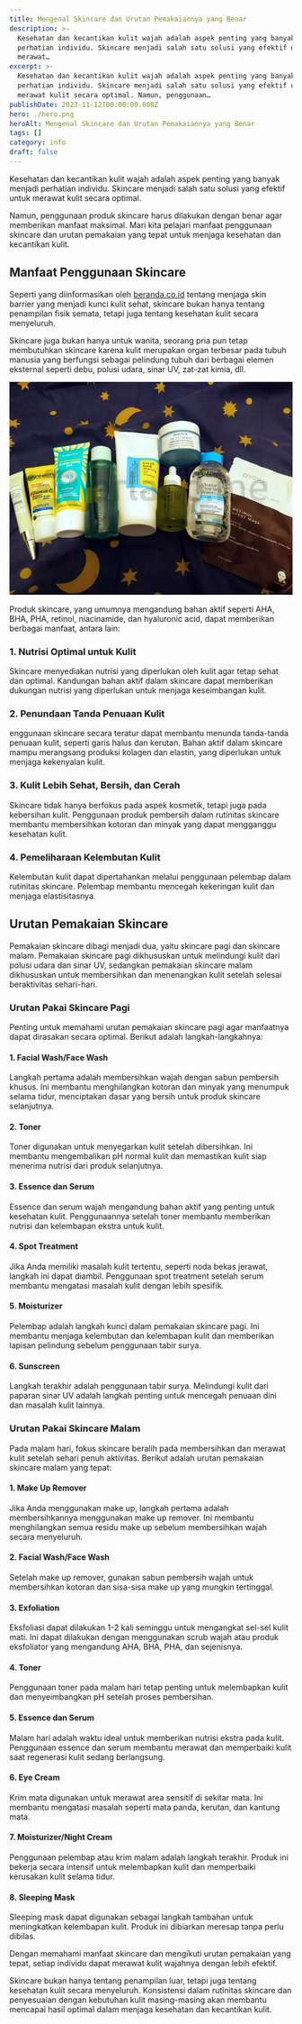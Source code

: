 ```yaml
---
title: Mengenal Skincare dan Urutan Pemakaiannya yang Benar
description: >-
  Kesehatan dan kecantikan kulit wajah adalah aspek penting yang banyak menjadi
  perhatian individu. Skincare menjadi salah satu solusi yang efektif untuk
  merawat…
excerpt: >-
  Kesehatan dan kecantikan kulit wajah adalah aspek penting yang banyak menjadi
  perhatian individu. Skincare menjadi salah satu solusi yang efektif untuk
  merawat kulit secara optimal. Namun, penggunaan…
publishDate: 2023-11-12T00:00:00.000Z
hero: ./hero.png
heroAlt: Mengenal Skincare dan Urutan Pemakaiannya yang Benar
tags: []
category: info
draft: false
---
```


Kesehatan dan kecantikan kulit wajah adalah aspek penting yang banyak menjadi perhatian individu. Skincare menjadi salah satu solusi yang efektif untuk merawat kulit secara optimal.

Namun, penggunaan produk skincare harus dilakukan dengan benar agar memberikan manfaat maksimal. Mari kita pelajari manfaat penggunaan skincare dan urutan pemakaian yang tepat untuk menjaga kesehatan dan kecantikan kulit.

## Manfaat Penggunaan Skincare

Seperti yang diinformasikan oleh <a href="https://beranda.co.id">beranda.co.id</a> tentang menjaga skin barrier yang menjadi kunci kulit sehat, skincare bukan hanya tentang penampilan fisik semata, tetapi juga tentang kesehatan kulit secara menyeluruh.

Skincare juga bukan hanya untuk wanita, seorang pria pun tetap membutuhkan skincare karena kulit merupakan organ terbesar pada tubuh manusia yang berfungsi sebagai pelindung tubuh dari berbagai elemen eksternal seperti debu, polusi udara, sinar UV, zat-zat kimia, dll.

![](./images/urutan-pakai-skincare.webp)

Produk skincare, yang umumnya mengandung bahan aktif seperti AHA, BHA, PHA, retinol, niacinamide, dan hyaluronic acid, dapat memberikan berbagai manfaat, antara lain:

### 1\. Nutrisi Optimal untuk Kulit

Skincare menyediakan nutrisi yang diperlukan oleh kulit agar tetap sehat dan optimal. Kandungan bahan aktif dalam skincare dapat memberikan dukungan nutrisi yang diperlukan untuk menjaga keseimbangan kulit.

### 2\. Penundaan Tanda Penuaan Kulit

enggunaan skincare secara teratur dapat membantu menunda tanda-tanda penuaan kulit, seperti garis halus dan kerutan. Bahan aktif dalam skincare mampu merangsang produksi kolagen dan elastin, yang diperlukan untuk menjaga kekenyalan kulit.

### 3\. Kulit Lebih Sehat, Bersih, dan Cerah

Skincare tidak hanya berfokus pada aspek kosmetik, tetapi juga pada kebersihan kulit. Penggunaan produk pembersih dalam rutinitas skincare membantu membersihkan kotoran dan minyak yang dapat mengganggu kesehatan kulit.

### 4\. Pemeliharaan Kelembutan Kulit

Kelembutan kulit dapat dipertahankan melalui penggunaan pelembap dalam rutinitas skincare. Pelembap membantu mencegah kekeringan kulit dan menjaga elastisitasnya.

## Urutan Pemakaian Skincare

Pemakaian skincare dibagi menjadi dua, yaitu skincare pagi dan skincare malam. Pemakaian skincare pagi dikhususkan untuk melindungi kulit dari polusi udara dan sinar UV, sedangkan pemakaian skincare malam dikhususkan untuk membersihkan dan menenangkan kulit setelah selesai beraktivitas sehari-hari.

### Urutan Pakai Skincare Pagi

Penting untuk memahami urutan pemakaian skincare pagi agar manfaatnya dapat dirasakan secara optimal. Berikut adalah langkah-langkahnya:

#### 1\. Facial Wash/Face Wash

Langkah pertama adalah membersihkan wajah dengan sabun pembersih khusus. Ini membantu menghilangkan kotoran dan minyak yang menumpuk selama tidur, menciptakan dasar yang bersih untuk produk skincare selanjutnya.

#### 2\. Toner

Toner digunakan untuk menyegarkan kulit setelah dibersihkan. Ini membantu mengembalikan pH normal kulit dan memastikan kulit siap menerima nutrisi dari produk selanjutnya.

#### 3\. Essence dan Serum

Essence dan serum wajah mengandung bahan aktif yang penting untuk kesehatan kulit. Penggunaannya setelah toner membantu memberikan nutrisi dan kelembapan ekstra untuk kulit.

#### 4\. Spot Treatment

Jika Anda memiliki masalah kulit tertentu, seperti noda bekas jerawat, langkah ini dapat diambil. Penggunaan spot treatment setelah serum membantu mengatasi masalah kulit dengan lebih spesifik.

#### 5\. Moisturizer

Pelembap adalah langkah kunci dalam pemakaian skincare pagi. Ini membantu menjaga kelembutan dan kelembapan kulit dan memberikan lapisan pelindung sebelum penggunaan tabir surya.

#### 6\. Sunscreen

Langkah terakhir adalah penggunaan tabir surya. Melindungi kulit dari paparan sinar UV adalah langkah penting untuk mencegah penuaan dini dan masalah kulit lainnya.

### Urutan Pakai Skincare Malam

Pada malam hari, fokus skincare beralih pada membersihkan dan merawat kulit setelah sehari penuh aktivitas. Berikut adalah urutan pemakaian skincare malam yang tepat:

#### 1\. Make Up Remover

Jika Anda menggunakan make up, langkah pertama adalah membersihkannya menggunakan make up remover. Ini membantu menghilangkan semua residu make up sebelum membersihkan wajah secara menyeluruh.

#### 2\. Facial Wash/Face Wash

Setelah make up remover, gunakan sabun pembersih wajah untuk membersihkan kotoran dan sisa-sisa make up yang mungkin tertinggal.

#### 3\. Exfoliation

Eksfoliasi dapat dilakukan 1-2 kali seminggu untuk mengangkat sel-sel kulit mati. Ini dapat dilakukan dengan menggunakan scrub wajah atau produk eksfoliator yang mengandung AHA, BHA, PHA, dan sejenisnya.

#### 4\. Toner

Penggunaan toner pada malam hari tetap penting untuk melembapkan kulit dan menyeimbangkan pH setelah proses pembersihan.

#### 5\. Essence dan Serum

Malam hari adalah waktu ideal untuk memberikan nutrisi ekstra pada kulit. Penggunaan essence dan serum membantu merawat dan memperbaiki kulit saat regenerasi kulit sedang berlangsung.

#### 6\. Eye Cream

Krim mata digunakan untuk merawat area sensitif di sekitar mata. Ini membantu mengatasi masalah seperti mata panda, kerutan, dan kantung mata.

#### 7\. Moisturizer/Night Cream

Penggunaan pelembap atau krim malam adalah langkah terakhir. Produk ini bekerja secara intensif untuk melembapkan kulit dan memperbaiki kerusakan kulit selama tidur.

#### 8\. Sleeping Mask

Sleeping mask dapat digunakan sebagai langkah tambahan untuk meningkatkan kelembapan kulit. Produk ini dibiarkan meresap tanpa perlu dibilas.

Dengan memahami manfaat skincare dan mengikuti urutan pemakaian yang tepat, setiap individu dapat merawat kulit wajahnya dengan lebih efektif.

Skincare bukan hanya tentang penampilan luar, tetapi juga tentang kesehatan kulit secara menyeluruh. Konsistensi dalam rutinitas skincare dan penyesuaian dengan kebutuhan kulit masing-masing akan membantu mencapai hasil optimal dalam menjaga kesehatan dan kecantikan kulit.
